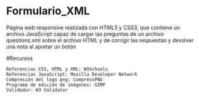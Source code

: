 # Formulario_XML

Página web responsive realizada con HTML5 y CSS3, que contiene un archivo JavaScript capaz de cargar las preguntas de un archivo questions.xml sobre el archivo HTML y de corrigir las respuestas y devolver una nota al apretar un botón

#Recursos

    Referencias CSS, HTML y XML: W3Schools
    Referencias JavaScript: Mozilla Developer Network
    Compresión del logo png: CompressPNG
    Programa de edición de imágenes: GIMP
    Validador: W3 Validator

